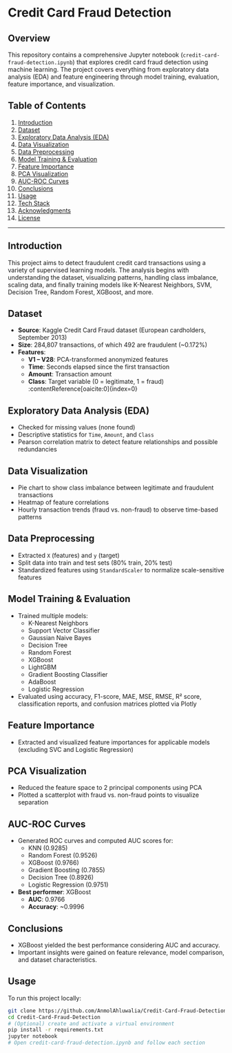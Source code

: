 # Credit Card Fraud Detection

## Overview
This repository contains a comprehensive Jupyter notebook (`credit-card-fraud-detection.ipynb`) that explores credit card fraud detection using machine learning. The project covers everything from exploratory data analysis (EDA) and feature engineering through model training, evaluation, feature importance, and visualization.

## Table of Contents
1. [Introduction](#introduction)  
2. [Dataset](#dataset)  
3. [Exploratory Data Analysis (EDA)](#exploratory-data-analysis-eda)  
4. [Data Visualization](#data-visualization)  
5. [Data Preprocessing](#data-preprocessing)  
6. [Model Training & Evaluation](#model-training--evaluation)  
7. [Feature Importance](#feature-importance)  
8. [PCA Visualization](#pca-visualization)  
9. [AUC-ROC Curves](#auc-roc-curves)  
10. [Conclusions](#conclusions)  
11. [Usage](#usage)  
12. [Tech Stack](#tech-stack)  
13. [Acknowledgments](#acknowledgments)  
14. [License](#license)  

---

## Introduction
This project aims to detect fraudulent credit card transactions using a variety of supervised learning models. The analysis begins with understanding the dataset, visualizing patterns, handling class imbalance, scaling data, and finally training models like K-Nearest Neighbors, SVM, Decision Tree, Random Forest, XGBoost, and more.

## Dataset
- **Source**: Kaggle Credit Card Fraud dataset (European cardholders, September 2013)  
- **Size**: 284,807 transactions, of which 492 are fraudulent (~0.172%)  
- **Features**:
  - **V1 – V28**: PCA-transformed anonymized features  
  - **Time**: Seconds elapsed since the first transaction  
  - **Amount**: Transaction amount  
  - **Class**: Target variable (0 = legitimate, 1 = fraud) :contentReference[oaicite:0]{index=0}

## Exploratory Data Analysis (EDA)
- Checked for missing values (none found)
- Descriptive statistics for `Time`, `Amount`, and `Class`
- Pearson correlation matrix to detect feature relationships and possible redundancies

## Data Visualization
- Pie chart to show class imbalance between legitimate and fraudulent transactions  
- Heatmap of feature correlations  
- Hourly transaction trends (fraud vs. non-fraud) to observe time-based patterns

## Data Preprocessing
- Extracted `X` (features) and `y` (target)
- Split data into train and test sets (80% train, 20% test)
- Standardized features using `StandardScaler` to normalize scale-sensitive features

## Model Training & Evaluation
- Trained multiple models:  
  - K-Nearest Neighbors  
  - Support Vector Classifier  
  - Gaussian Naive Bayes  
  - Decision Tree  
  - Random Forest  
  - XGBoost  
  - LightGBM  
  - Gradient Boosting Classifier  
  - AdaBoost  
  - Logistic Regression  
- Evaluated using accuracy, F1-score, MAE, MSE, RMSE, R² score, classification reports, and confusion matrices plotted via Plotly

## Feature Importance
- Extracted and visualized feature importances for applicable models (excluding SVC and Logistic Regression)

## PCA Visualization
- Reduced the feature space to 2 principal components using PCA  
- Plotted a scatterplot with fraud vs. non-fraud points to visualize separation

## AUC-ROC Curves
- Generated ROC curves and computed AUC scores for:
  - KNN (0.9285)
  - Random Forest (0.9526)
  - XGBoost (0.9766)
  - Gradient Boosting (0.7855)
  - Decision Tree (0.8926)
  - Logistic Regression (0.9751)  
- **Best performer**: XGBoost  
  - **AUC**: 0.9766  
  - **Accuracy**: ~0.9996

## Conclusions
- XGBoost yielded the best performance considering AUC and accuracy.  
- Important insights were gained on feature relevance, model comparison, and dataset characteristics.

## Usage
To run this project locally:
```bash
git clone https://github.com/AnmolAhluwalia/Credit-Card-Fraud-Detection.git
cd Credit-Card-Fraud-Detection
# (Optional) create and activate a virtual environment
pip install -r requirements.txt
jupyter notebook
# Open credit-card-fraud-detection.ipynb and follow each section
